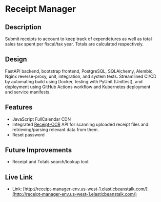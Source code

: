# Receipt Manager

## Description

Submit receipts to account to keep track of expendetures as well as total sales tax spent per fiscal/tax year.
Totals are calculated respectively.

## Design

FastAPI backend, bootstrap frontend, PostgreSQL, SQLAlchemy, Alembic, Nginx reverse-proxy, unit, integration, and system tests. Streamlined CI/CD by automating build using Docker, testing with PyUnit (Unittest), and deployment using GitHub Actions workflow and Kubernetes deployment and service manifests.

## Features

- JavaScript FullCalendar CDN
- Integrated [Receipt-OCR](https://github.com/Asprise/receipt-ocr) API for scanning uploaded receipt files and retrieving/parsing relevant data from them.
- Reset password

## Future Improvements

- Receipt and Totals search/lookup tool.

## Live Link

* Link: [http://receipt-manager-env.us-west-1.elasticbeanstalk.com/](http://receipt-manager-env.us-west-1.elasticbeanstalk.com/)
